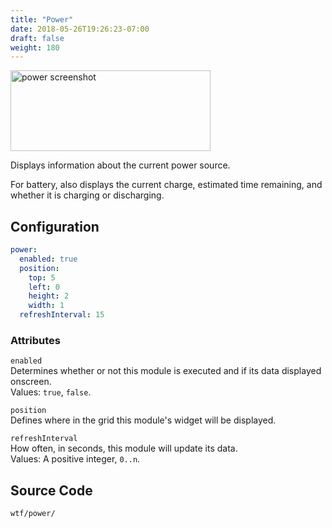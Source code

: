 ```yaml
---
title: "Power"
date: 2018-05-26T19:26:23-07:00
draft: false
weight: 180
---
```


<img class="screenshot" src="/imgs/modules/power.png" width="320" height="129" alt="power screenshot" />

Displays information about the current power source.

For battery, also displays the current charge, estimated time remaining,
and whether it is charging or discharging.

## Configuration

```yaml
power:
  enabled: true
  position:
    top: 5
    left: 0
    height: 2
    width: 1
  refreshInterval: 15
```

### Attributes

`enabled` <br />
Determines whether or not this module is executed and if its data displayed onscreen. <br />
Values: `true`, `false`.

`position` <br />
Defines where in the grid this module's widget will be displayed. <br />

`refreshInterval` <br />
How often, in seconds, this module will update its data. <br />
Values: A positive integer, `0..n`.

## Source Code
```bash
wtf/power/
```
